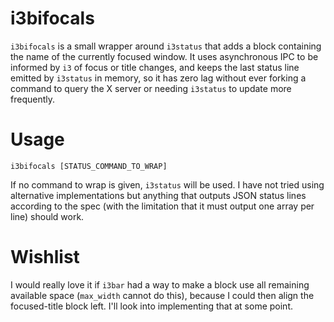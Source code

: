 # i3bifocals

`i3bifocals` is a small wrapper around `i3status` that adds a block
containing the name of the currently focused window. It uses
asynchronous IPC to be informed by `i3` of focus or title changes, and
keeps the last status line emitted by `i3status` in memory, so it has
zero lag without ever forking a command to query the X server or needing
`i3status` to update more frequently.

# Usage

    i3bifocals [STATUS_COMMAND_TO_WRAP]

If no command to wrap is given, `i3status` will be used. I have not
tried using alternative implementations but anything that outputs JSON
status lines according to the spec (with the limitation that it must
output one array per line) should work.

# Wishlist

I would really love it if `i3bar` had a way to make a block use all
remaining available space (`max_width` cannot do this), because I could
then align the focused-title block left. I'll look into implementing
that at some point.
